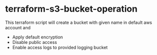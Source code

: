 # terraform-s3-bucket-operation
This terraform script will create a bucket with given name in default aws account and
- Apply default encryption
- Disable public access
- Enable access logs to provided logging bucket
